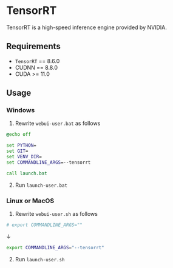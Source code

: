 # TensorRT

TensorRT is a high-speed inference engine provided by NVIDIA.

## Requirements

- `TensorRT` == 8.6.0
- CUDNN == 8.8.0
- CUDA >= 11.0

## Usage

### Windows

1. Rewrite `webui-user.bat` as follows

```bat
@echo off

set PYTHON=
set GIT=
set VENV_DIR=
set COMMANDLINE_ARGS=--tensorrt

call launch.bat
```

2. Run `launch-user.bat`

### Linux or MacOS

1. Rewrite `webui-user.sh` as follows

```sh
# export COMMANDLINE_ARGS=""
```

↓

```sh
export COMMANDLINE_ARGS="--tensorrt"
```

2. Run `launch-user.sh`
